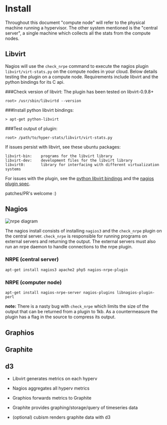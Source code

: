 Install
=======

Throughout this document "compute node" will refer to the physical machine running a hypervisor. The other system mentioned is the "central server", a single machine which collects all the stats from the compute nodes.

Libvirt
-------

Nagios will use the `check_nrpe` command to execute the nagios plugin
`libvirt/virt-stats.py` on the compute nodes in your cloud. Below details
testing the plugin on a compute node. Requirements include libvirt
and the python bindings for its C api.

###Check version of libvirt:
The plugin has been tested on libvirt-0.9.8+
```
root> /usr/sbin/libvirtd --version
```

###Install python libvirt bindings:
```
> apt-get python-libvirt
```
###Test output of plugin:
```
root> /path/to/hyper-stats/libvirt/virt-stats.py
```

If issues persist with libvirt, see these ubuntu packages:
```
libvirt-bin:    programs for the libvirt library
libvirt-dev:    development files for the libvirt library
libvirt0:       library for interfacing with different virtualization systems
```
For issues with the plugin, see the 
[python libvirt bindings](http://libvirt.org/python.html) and the [nagios plugin spec](http://nagios.sourceforge.net/docs/3_0/pluginapi.html).

patches/PR's welcome :)

Nagios
------

![nrpe diagram](https://exchange.nagios.org/components/com_mtree/img/listings/m/93.png)

The nagios install consists of installing `nagios3` and the `check_nrpe` plugin on the central server. `check_nrpe` is responsible for running programs on external servers and returning the output. The external servers must also run an nrpe daemon to handle connections to the nrpe plugin.


### NRPE (central server)

``` 
apt-get install nagios3 apache2 php5 nagios-nrpe-plugin
```

### NRPE (computer node)

```
apt-get install nagios-nrpe-server nagios-plugins libnagios-plugin-perl
```
**note:** There is a nasty bug with `check_nrpe` which limits the size of the output that can
be returned from a plugin to 1kb. As a countermeasure the plugin has a flag in the source to compress its
output.

Graphios
--------
Graphite
--------
d3
--
 - Libvirt generates metrics on each hyperv

 - Nagios aggregates all hyperv metrics
 - Graphios forwards metrics to Graphite 
 - Graphite provides graphing/storage/query of timeseries data 
 - (optional) cubism renders graphite data with d3
